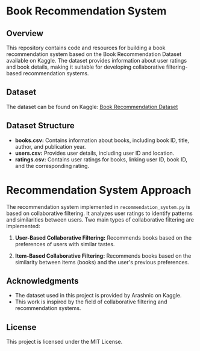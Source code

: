 # Book Recommendation System

## Overview

This repository contains code and resources for building a book recommendation system based on the Book Recommendation Dataset available on Kaggle. The dataset provides information about user ratings and book details, making it suitable for developing collaborative filtering-based recommendation systems.

## Dataset

The dataset can be found on Kaggle: [Book Recommendation Dataset](https://www.kaggle.com/datasets/arashnic/book-recommendation-dataset)

## Dataset Structure

- **books.csv:** Contains information about books, including book ID, title, author, and publication year.
- **users.csv:** Provides user details, including user ID and location.
- **ratings.csv:** Contains user ratings for books, linking user ID, book ID, and the corresponding rating.

# Recommendation System Approach

The recommendation system implemented in `recommendation_system.py` is based on collaborative filtering. It analyzes user ratings to identify patterns and similarities between users. Two main types of collaborative filtering are implemented:

1. **User-Based Collaborative Filtering:** Recommends books based on the preferences of users with similar tastes.

2. **Item-Based Collaborative Filtering:** Recommends books based on the similarity between items (books) and the user's previous preferences.

## Acknowledgments
- The dataset used in this project is provided by Arashnic on Kaggle.
- This work is inspired by the field of collaborative filtering and recommendation systems.

## License
This project is licensed under the MIT License.
